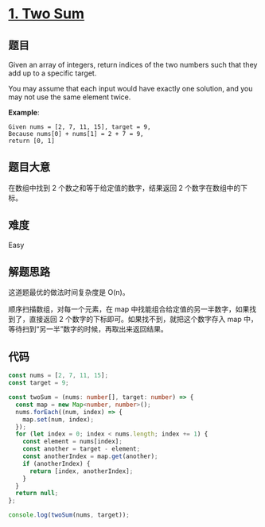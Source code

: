 # [1. Two Sum](https://leetcode.com/problems/two-sum/)

## 题目

Given an array of integers, return indices of the two numbers such that they add up to a specific target.

You may assume that each input would have exactly one solution, and you may not use the same element twice.

**Example**:

```text
Given nums = [2, 7, 11, 15], target = 9,
Because nums[0] + nums[1] = 2 + 7 = 9,
return [0, 1]
```

## 题目大意

在数组中找到 2 个数之和等于给定值的数字，结果返回 2 个数字在数组中的下标。

## 难度

Easy

## 解题思路

这道题最优的做法时间复杂度是 O(n)。

顺序扫描数组，对每一个元素，在 map 中找能组合给定值的另一半数字，如果找到了，直接返回 2 个数字的下标即可。如果找不到，就把这个数字存入 map 中，等待扫到“另一半”数字的时候，再取出来返回结果。

## 代码

```ts
const nums = [2, 7, 11, 15];
const target = 9;

const twoSum = (nums: number[], target: number) => {
  const map = new Map<number, number>();
  nums.forEach((num, index) => {
    map.set(num, index);
  });
  for (let index = 0; index < nums.length; index += 1) {
    const element = nums[index];
    const another = target - element;
    const anotherIndex = map.get(another);
    if (anotherIndex) {
      return [index, anotherIndex];
    }
  }
  return null;
};

console.log(twoSum(nums, target));
```
